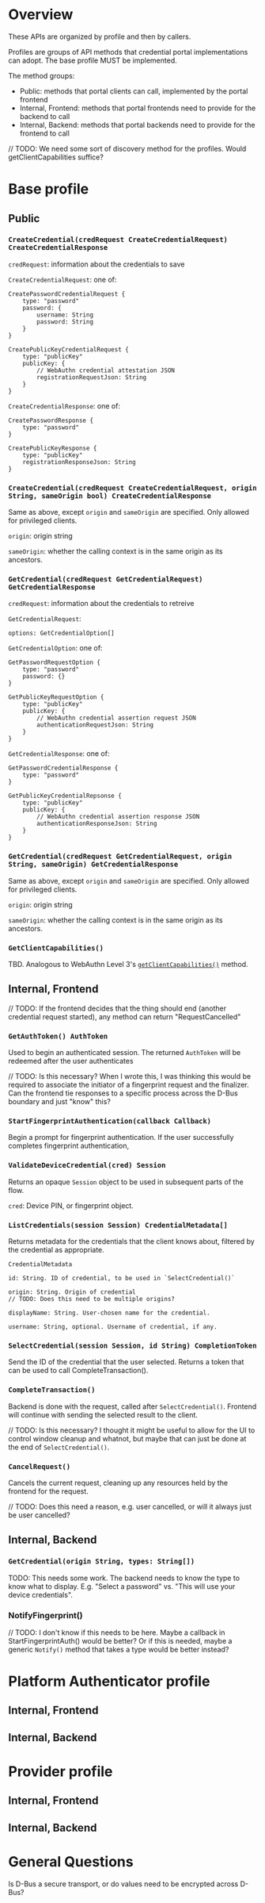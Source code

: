 # Overview

These APIs are organized by profile and then by callers.

Profiles are groups of API methods that credential portal implementations can
adopt. The base profile MUST be implemented.

The method groups:
- Public: methods that portal clients can call, implemented by the portal frontend
- Internal, Frontend: methods that portal frontends need to provide for the backend to call
- Internal, Backend: methods that portal backends need to provide for the frontend to call

// TODO: We need some sort of discovery method for the profiles. Would getClientCapabilities suffice?


# Base profile

## Public

### `CreateCredential(credRequest CreateCredentialRequest) CreateCredentialResponse`

`credRequest`: information about the credentials to save

`CreateCredentialRequest`: one of:

    CreatePasswordCredentialRequest {
        type: "password"
        password: {
            username: String
            password: String
        }
    }

    CreatePublicKeyCredentialRequest {
        type: "publicKey"
        publicKey: {
            // WebAuthn credential attestation JSON 
            registrationRequestJson: String
        }
    }

`CreateCredentialResponse`: one of:

    CreatePasswordResponse {
        type: "password"
    }

    CreatePublicKeyResponse {
        type: "publicKey"
        registrationResponseJson: String
    }

### `CreateCredential(credRequest CreateCredentialRequest, origin String, sameOrigin bool) CreateCredentialResponse`

Same as above, except `origin` and `sameOrigin` are specified. 
Only allowed for privileged clients.

`origin`: origin string

`sameOrigin`: whether the calling context is in the same origin as its ancestors.

### `GetCredential(credRequest GetCredentialRequest) GetCredentialResponse`

`credRequest`: information about the credentials to retreive

`GetCredentialRequest`:

    options: GetCredentialOption[]

`GetCredentialOption`: one of:

    GetPasswordRequestOption {
        type: "password"
        password: {}
    }

    GetPublicKeyRequestOption {
        type: "publicKey"
        publicKey: {
            // WebAuthn credential assertion request JSON
            authenticationRequestJson: String
        }
    }

`GetCredentialResponse`: one of:

    GetPasswordCredentialResponse {
        type: "password"
    }

    GetPublicKeyCredentialRepsonse {
        type: "publicKey"
        publicKey: {
            // WebAuthn credential assertion response JSON
            authenticationResponseJson: String
        }
    }

### `GetCredential(credRequest GetCredentialRequest, origin String, sameOrigin) GetCredentialResponse`

Same as above, except `origin` and `sameOrigin` are specified. Only allowed for privileged clients.

`origin`: origin string

`sameOrigin`: whether the calling context is in the same origin as its ancestors.

### `GetClientCapabilities()`

TBD. Analogous to WebAuthn Level 3's
[`getClientCapabilities()`](https://w3c.github.io/webauthn/#sctn-getClientCapabilities) method.

## Internal, Frontend

// TODO: If the frontend decides that the thing should end (another credential
request started), any method can return "RequestCancelled"

### `GetAuthToken() AuthToken`

Used to begin an authenticated session. The returned `AuthToken` will be redeemed after the user authenticates

// TODO: Is this necessary? When I wrote this, I was thinking this would be
required to associate the initiator of a fingerprint request and the
finalizer. Can the frontend tie responses to a specific process across the
D-Bus boundary and just "know" this?

### `StartFingerprintAuthentication(callback Callback)`

Begin a prompt for fingerprint authentication. If the user successfully completes fingerprint authentication, 

### `ValidateDeviceCredential(cred) Session`

Returns an opaque `Session` object to be used in subsequent parts of the flow.

`cred`: Device PIN, or fingerprint object.

### `ListCredentials(session Session) CredentialMetadata[]`

Returns metadata for the credentials that the client knows about, filtered by the credential as appropriate.

`CredentialMetadata`

    id: String. ID of credential, to be used in `SelectCredential()`

    origin: String. Origin of credential
    // TODO: Does this need to be multiple origins?

    displayName: String. User-chosen name for the credential.

    username: String, optional. Username of credential, if any.

### `SelectCredential(session Session, id String) CompletionToken`

Send the ID of the credential that the user selected. Returns a token that can
be used to call CompleteTransaction().

### `CompleteTransaction()`

Backend is done with the request, called after `SelectCredential()`.
Frontend will continue with sending the selected result to the client.

// TODO: Is this necessary? I thought it might be useful to allow for the UI to
control window cleanup and whatnot, but maybe that can just be done at the
end of `SelectCredential()`.

### `CancelRequest()`

Cancels the current request, cleaning up any resources held by the frontend for the request.

// TODO: Does this need a reason, e.g. user cancelled, or will it always just be
user cancelled?

## Internal, Backend

### `GetCredential(origin String, types: String[])`

TODO: This needs some work. The backend needs to know the type to know what to
display. E.g. "Select a password" vs. "This will use your device credentials". 

### NotifyFingerprint()

// TODO: I don't know if this needs to be here. Maybe a callback in
StartFingerprintAuth() would be better? Or if this is needed, maybe a generic
`Notify()` method that takes a type would be better instead?

# Platform Authenticator profile

## Internal, Frontend

## Internal, Backend

# Provider profile

## Internal, Frontend

## Internal, Backend

# General Questions

Is D-Bus a secure transport, or do values need to be encrypted across D-Bus?